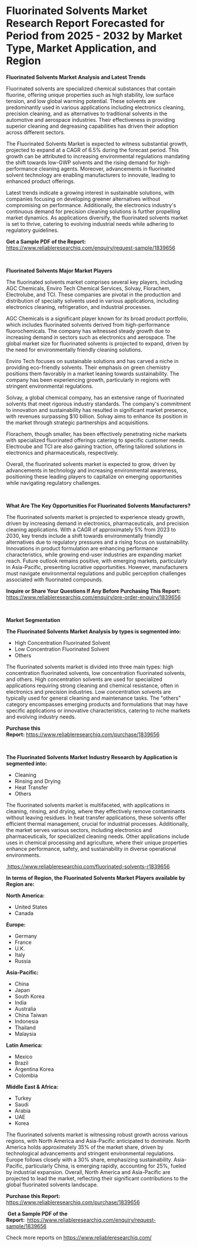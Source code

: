 <p><h1>Fluorinated Solvents Market Research Report Forecasted for Period from 2025 -  2032 by Market Type, Market Application, and Region</h1></p><p><strong>Fluorinated Solvents Market Analysis and Latest Trends</strong></p>
<p><p>Fluorinated solvents are specialized chemical substances that contain fluorine, offering unique properties such as high stability, low surface tension, and low global warming potential. These solvents are predominantly used in various applications including electronics cleaning, precision cleaning, and as alternatives to traditional solvents in the automotive and aerospace industries. Their effectiveness in providing superior cleaning and degreasing capabilities has driven their adoption across different sectors.</p><p>The Fluorinated Solvents Market is expected to witness substantial growth, projected to expand at a CAGR of 6.5% during the forecast period. This growth can be attributed to increasing environmental regulations mandating the shift towards low-GWP solvents and the rising demand for high-performance cleaning agents. Moreover, advancements in fluorinated solvent technology are enabling manufacturers to innovate, leading to enhanced product offerings. </p><p>Latest trends indicate a growing interest in sustainable solutions, with companies focusing on developing greener alternatives without compromising on performance. Additionally, the electronics industry's continuous demand for precision cleaning solutions is further propelling market dynamics. As applications diversify, the fluorinated solvents market is set to thrive, catering to evolving industrial needs while adhering to regulatory guidelines.</p></p>
<p><strong>Get a Sample PDF of the Report:&nbsp;</strong> <a href="https://www.reliableresearchiq.com/enquiry/request-sample/1839656?utm_campaign=3519&utm_medium=2&utm_source=Github&utm_content=ia&utm_term=01042025&utm_id=fluorinated-solvents">https://www.reliableresearchiq.com/enquiry/request-sample/1839656</a></p>
<p>&nbsp;</p>
<p><strong>Fluorinated Solvents Major Market Players</strong></p>
<p><p>The fluorinated solvents market comprises several key players, including AGC Chemicals, Enviro Tech Chemical Services, Solvay, Florachem, Electrolube, and TCI. These companies are pivotal in the production and distribution of specialty solvents used in various applications, including electronics cleaning, refrigeration, and industrial processes.</p><p>AGC Chemicals is a significant player known for its broad product portfolio, which includes fluorinated solvents derived from high-performance fluorochemicals. The company has witnessed steady growth due to increasing demand in sectors such as electronics and aerospace. The global market size for fluorinated solvents is projected to expand, driven by the need for environmentally friendly cleaning solutions.</p><p>Enviro Tech focuses on sustainable solutions and has carved a niche in providing eco-friendly solvents. Their emphasis on green chemistry positions them favorably in a market leaning towards sustainability. The company has been experiencing growth, particularly in regions with stringent environmental regulations.</p><p>Solvay, a global chemical company, has an extensive range of fluorinated solvents that meet rigorous industry standards. The company's commitment to innovation and sustainability has resulted in significant market presence, with revenues surpassing $10 billion. Solvay aims to enhance its position in the market through strategic partnerships and acquisitions.</p><p>Florachem, though smaller, has been effectively penetrating niche markets with specialized fluorinated offerings catering to specific customer needs. Electroube and TCI are also gaining traction, offering tailored solutions in electronics and pharmaceuticals, respectively.</p><p>Overall, the fluorinated solvents market is expected to grow, driven by advancements in technology and increasing environmental awareness, positioning these leading players to capitalize on emerging opportunities while navigating regulatory challenges.</p></p>
<p>&nbsp;</p>
<p><strong>What Are The Key Opportunities For Fluorinated Solvents Manufacturers?</strong></p>
<p><p>The fluorinated solvents market is projected to experience steady growth, driven by increasing demand in electronics, pharmaceuticals, and precision cleaning applications. With a CAGR of approximately 5% from 2023 to 2030, key trends include a shift towards environmentally friendly alternatives due to regulatory pressures and a rising focus on sustainability. Innovations in product formulation are enhancing performance characteristics, while growing end-user industries are expanding market reach. Future outlook remains positive, with emerging markets, particularly in Asia-Pacific, presenting lucrative opportunities. However, manufacturers must navigate environmental regulations and public perception challenges associated with fluorinated compounds.</p></p>
<p><strong>Inquire or Share Your Questions If Any Before Purchasing This Report:</strong> <a href="https://www.reliableresearchiq.com/enquiry/pre-order-enquiry/1839656?utm_campaign=3519&utm_medium=2&utm_source=Github&utm_content=ia&utm_term=01042025&utm_id=fluorinated-solvents">https://www.reliableresearchiq.com/enquiry/pre-order-enquiry/1839656</a></p>
<p>&nbsp;</p>
<p><strong>Market Segmentation</strong></p>
<p><strong>The Fluorinated Solvents Market Analysis by types is segmented into:</strong></p>
<p><ul><li>High Concentration Fluorinated Solvent</li><li>Low Concentration Fluorinated Solvent</li><li>Others</li></ul></p>
<p><p>The fluorinated solvents market is divided into three main types: high concentration fluorinated solvents, low concentration fluorinated solvents, and others. High concentration solvents are used for specialized applications requiring strong cleaning and chemical resistance, often in electronics and precision industries. Low concentration solvents are typically used for general cleaning and maintenance tasks. The "others" category encompasses emerging products and formulations that may have specific applications or innovative characteristics, catering to niche markets and evolving industry needs.</p></p>
<p><strong>Purchase this Report:&nbsp;</strong><a href="https://www.reliableresearchiq.com/purchase/1839656?utm_campaign=3519&utm_medium=2&utm_source=Github&utm_content=ia&utm_term=01042025&utm_id=fluorinated-solvents">https://www.reliableresearchiq.com/purchase/1839656</a></p>
<p>&nbsp;</p>
<p><strong>The Fluorinated Solvents Market Industry Research by Application is segmented into:</strong></p>
<p><ul><li>Cleaning</li><li>Rinsing and Drying</li><li>Heat Transfer</li><li>Others</li></ul></p>
<p><p>The fluorinated solvents market is multifaceted, with applications in cleaning, rinsing, and drying, where they effectively remove contaminants without leaving residues. In heat transfer applications, these solvents offer efficient thermal management, crucial for industrial processes. Additionally, the market serves various sectors, including electronics and pharmaceuticals, for specialized cleaning needs. Other applications include uses in chemical processing and agriculture, where their unique properties enhance performance, safety, and sustainability in diverse operational environments.</p></p>
<p><a href="https://www.reliableresearchiq.com/fluorinated-solvents-r1839656?utm_campaign=3519&utm_medium=2&utm_source=Github&utm_content=ia&utm_term=01042025&utm_id=fluorinated-solvents">&nbsp;https://www.reliableresearchiq.com/fluorinated-solvents-r1839656</a></p>
<p><strong>In terms of Region, the Fluorinated Solvents Market Players available by Region are:</strong></p>
<p>
    <p> <strong> North America: </strong>
        <ul>
            <li>United States</li>
            <li>Canada</li>
        </ul>
        </p> 
    <p> <strong> Europe: </strong>
        <ul>
            <li>Germany</li>
            <li>France</li>
            <li>U.K.</li>
            <li>Italy</li>
            <li>Russia</li>
        </ul>
        </p> 
    <p> <strong> Asia-Pacific: </strong>
        <ul>
            <li>China</li>
            <li>Japan</li>
            <li>South Korea</li>
            <li>India</li>
            <li>Australia</li>
            <li>China Taiwan</li>
            <li>Indonesia</li>
            <li>Thailand</li>
            <li>Malaysia</li>
        </ul>
        </p> 
    <p> <strong> Latin America: </strong>
        <ul>
            <li>Mexico</li>
            <li>Brazil</li>
            <li>Argentina Korea</li>
            <li>Colombia</li>
        </ul>
        </p> 
    <p> <strong> Middle East & Africa: </strong>
        <ul>
            <li>Turkey</li>
            <li>Saudi</li>
            <li>Arabia</li>
            <li>UAE</li>
            <li>Korea</li>
        </ul>
    </p>
    </p>
<p><p>The fluorinated solvents market is witnessing robust growth across various regions, with North America and Asia-Pacific anticipated to dominate. North America holds approximately 35% of the market share, driven by technological advancements and stringent environmental regulations. Europe follows closely with a 30% share, emphasizing sustainability. Asia-Pacific, particularly China, is emerging rapidly, accounting for 25%, fueled by industrial expansion. Overall, North America and Asia-Pacific are projected to lead the market, reflecting their significant contributions to the global fluorinated solvents landscape.</p></p>
<p><strong>Purchase this Report: </strong><a href="https://www.reliableresearchiq.com/purchase/1839656?utm_campaign=3519&utm_medium=2&utm_source=Github&utm_content=ia&utm_term=01042025&utm_id=fluorinated-solvents">https://www.reliableresearchiq.com/purchase/1839656</a></p>
<p>&nbsp;<strong>Get a Sample PDF of the Report:&nbsp;&nbsp;</strong><a href="https://www.reliableresearchiq.com/enquiry/request-sample/1839656?utm_campaign=3519&utm_medium=2&utm_source=Github&utm_content=ia&utm_term=01042025&utm_id=fluorinated-solvents">https://www.reliableresearchiq.com/enquiry/request-sample/1839656</a></p>
<p><strong></strong></p>
<p>Check more reports on <a href="https://www.reliableresearchiq.com/?utm_campaign=3519&utm_medium=2&utm_source=Github&utm_content=ia&utm_term=01042025&utm_id=fluorinated-solvents">https://www.reliableresearchiq.com/</a></p>
